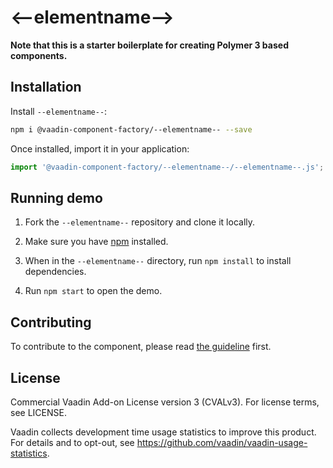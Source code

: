 # &lt;--elementname--&gt;

**Note that this is a starter boilerplate for creating Polymer 3 based components.**

## Installation

Install `--elementname--`:

```sh
npm i @vaadin-component-factory/--elementname-- --save
```

Once installed, import it in your application:

```js
import '@vaadin-component-factory/--elementname--/--elementname--.js';
```

## Running demo

1. Fork the `--elementname--` repository and clone it locally.

1. Make sure you have [npm](https://www.npmjs.com/) installed.

1. When in the `--elementname--` directory, run `npm install` to install dependencies.

1. Run `npm start` to open the demo.

## Contributing

  To contribute to the component, please read [the guideline](https://github.com/vaadin/vaadin-core/blob/master/CONTRIBUTING.md) first.

## License

Commercial Vaadin Add-on License version 3 (CVALv3). For license terms, see LICENSE.

Vaadin collects development time usage statistics to improve this product. For details and to opt-out, see https://github.com/vaadin/vaadin-usage-statistics.

